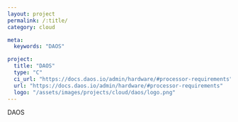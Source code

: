 ```yaml
---
layout: project
permalink: /:title/
category: cloud

meta:
  keywords: "DAOS"

project:
  title: "DAOS"
  type: "C"
  ci_url: "https://docs.daos.io/admin/hardware/#processor-requirements"
  url: "https://docs.daos.io/admin/hardware/#processor-requirements"
  logo: "/assets/images/projects/cloud/daos/logo.png"
---
```


<p>DAOS</p>
